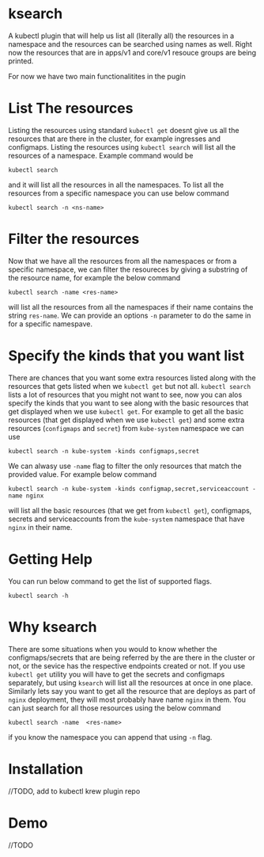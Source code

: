 # ksearch
A kubectl plugin that will help us list all (literally all) the resources in a namespace and the resources can be searched using names as well.
Right now the resources that are in apps/v1 and core/v1 resouce groups are being printed.

For now we have two main functionalitites in the pugin

# List The resources 
Listing the resources using standard `kubectl get` doesnt give us all the resources that are there in the cluster, for example ingresses and configmaps. Listing the resources using `kubectl search` will list all the resources of a namespace. Example command would be
```
kubectl search 
```
and it will list all the resources in all the namespaces. To list all the resources from a specific namespace you can use below command
```
kubectl search -n <ns-name>
```

# Filter the resources 
Now that we have all the resources from all the namespaces or from a specific namespace, we can filter the resoureces by giving a substring of the resource name, for example the below command 
```
kubectl search -name <res-name>
```
will list all the resources from all the namespaces if their name contains the string `res-name`. We can provide an options `-n` parameter to do the same in for a specific namespave.

# Specify the kinds that you want list
There are chances that you want some extra resources listed along with the resources that gets listed when we `kubectl get` but not all. `kubectl search` lists a lot of resources that you might not want to see, now you can alos specify the kinds that you want to see along with the basic resources that get displayed when we use `kubectl get`.
For example to get all the basic resources (that get displayed when we use `kubectl get`) and some extra resources (`configmaps` and `secret`) from `kube-system` namespace we can use 
```
kubectl search -n kube-system -kinds configmaps,secret
```
We can alwasy use `-name` flag to filter the only resources that match the provided value. For example below command 
```
kubectl search -n kube-system -kinds configmap,secret,serviceaccount -name nginx
```
will list all the basic resources (that we get from `kubectl get`), configmaps, secrets and serviceaccounts from the `kube-system` namespace that have `nginx` in their name.

# Getting Help
You can run below command to get the list of supported flags.
```
kubectl search -h
```

# Why ksearch
There are some situations when you would to know whether the configmaps/secrets that are being referred by the are there in the cluster or not, or the sevice has the respective endpoints created or not. If you use `kubectl get` utility you will have to get the secrets and configmaps separately, but using `ksearch` will list all the resources at once in one place. Similarly lets say you want to get all the resource that are deploys as part of `nginx` deployment, they will most probably have name `nginx` in them. You can just search for all those resources using the below command
```
kubectl search -name  <res-name>
```
if you know the namespace you can append that using `-n` flag.

# Installation 
//TODO, add to kubectl krew plugin repo

# Demo
//TODO

